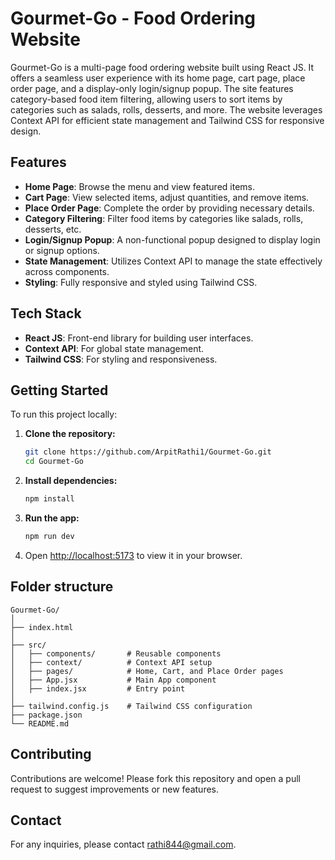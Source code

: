 # Gourmet-Go - Food Ordering Website

Gourmet-Go is a multi-page food ordering website built using React JS. It offers a seamless user experience with its home page, cart page, place order page, and a display-only login/signup popup. The site features category-based food item filtering, allowing users to sort items by categories such as salads, rolls, desserts, and more. The website leverages Context API for efficient state management and Tailwind CSS for responsive design.

## Features

- **Home Page**: Browse the menu and view featured items.
- **Cart Page**: View selected items, adjust quantities, and remove items.
- **Place Order Page**: Complete the order by providing necessary details.
- **Category Filtering**: Filter food items by categories like salads, rolls, desserts, etc.
- **Login/Signup Popup**: A non-functional popup designed to display login or signup options.
- **State Management**: Utilizes Context API to manage the state effectively across components.
- **Styling**: Fully responsive and styled using Tailwind CSS.

## Tech Stack

- **React JS**: Front-end library for building user interfaces.
- **Context API**: For global state management.
- **Tailwind CSS**: For styling and responsiveness.

## Getting Started

To run this project locally:

1. **Clone the repository:**
    ```bash
    git clone https://github.com/ArpitRathi1/Gourmet-Go.git
    cd Gourmet-Go
    ```

2. **Install dependencies:**
    ```bash
    npm install
    ```

3. **Run the app:**
    ```bash
    npm run dev
    ```

4. Open [http://localhost:5173](http://localhost:5173) to view it in your browser.

## Folder structure

```plaintext
Gourmet-Go/
│
├── index.html
│
├── src/
│   ├── components/       # Reusable components
│   ├── context/          # Context API setup
│   ├── pages/            # Home, Cart, and Place Order pages
│   ├── App.jsx           # Main App component
│   ├── index.jsx         # Entry point
│
├── tailwind.config.js    # Tailwind CSS configuration
├── package.json
└── README.md
```

## Contributing

Contributions are welcome! Please fork this repository and open a pull request to suggest improvements or new features.

## Contact

For any inquiries, please contact [rathi844@gmail.com](mailto:rathi844@gmail.com).